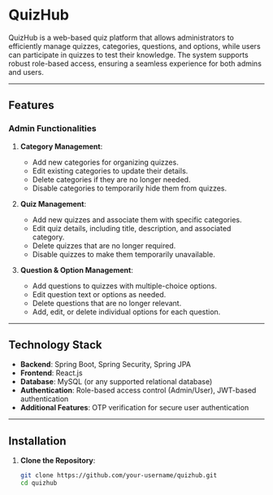 # **QuizHub**

QuizHub is a web-based quiz platform that allows administrators to efficiently manage quizzes, categories, questions, and options, while users can participate in quizzes to test their knowledge. The system supports robust role-based access, ensuring a seamless experience for both admins and users.

---

## **Features**

### **Admin Functionalities**
1. **Category Management**:
   - Add new categories for organizing quizzes.
   - Edit existing categories to update their details.
   - Delete categories if they are no longer needed.
   - Disable categories to temporarily hide them from quizzes.

2. **Quiz Management**:
   - Add new quizzes and associate them with specific categories.
   - Edit quiz details, including title, description, and associated category.
   - Delete quizzes that are no longer required.
   - Disable quizzes to make them temporarily unavailable.

3. **Question & Option Management**:
   - Add questions to quizzes with multiple-choice options.
   - Edit question text or options as needed.
   - Delete questions that are no longer relevant.
   - Add, edit, or delete individual options for each question.

---

## **Technology Stack**

- **Backend**: Spring Boot, Spring Security, Spring JPA
- **Frontend**: React.js
- **Database**: MySQL (or any supported relational database)
- **Authentication**: Role-based access control (Admin/User), JWT-based authentication
- **Additional Features**: OTP verification for secure user authentication

---

## **Installation**

1. **Clone the Repository**:
   ```bash
   git clone https://github.com/your-username/quizhub.git
   cd quizhub
